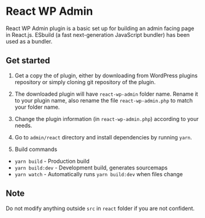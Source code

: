 # React WP Admin

React WP Admin plugin is a basic set up for building an admin facing page in React.js. ESbuild (a fast next-generation JavaScript bundler) has been used as a bundler.


## Get started

1. Get a copy the of plugin, either by downloading from WordPress plugins repository or simply cloning git repository of the plugin.

2. The downloaded plugin will have `react-wp-admin` folder name. Rename it to your plugin name, also rename the file `react-wp-admin.php` to match your folder name.

3. Change the plugin information (in `react-wp-admin.php`) according to your needs.

4. Go to `admin/react` directory and install dependencies by running `yarn`.

5. Build commands
- `yarn build` - Production build
- `yarn build:dev` - Development build, generates sourcemaps
- `yarn watch` - Automatically runs `yarn build:dev` when files change

## Note

Do not modify anything outside `src` in `react` folder if you are not confident.